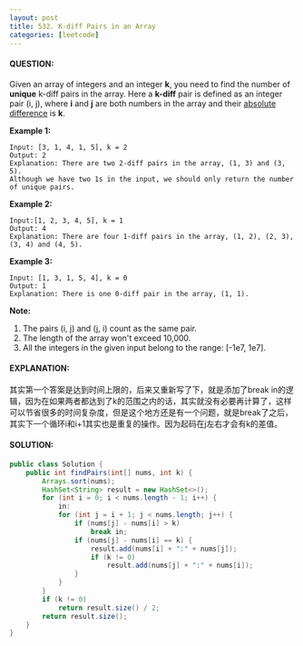```yaml
---
layout: post
title: 532. K-diff Pairs in an Array
categories: [leetcode]
---
```


#### QUESTION:

Given an array of integers and an integer **k**, you need to find the number of **unique** k-diff pairs in the array. Here a **k-diff** pair is defined as an integer pair (i, j), where **i** and **j** are both numbers in the array and their [absolute difference](https://en.wikipedia.org/wiki/Absolute_difference) is **k**.

**Example 1:**

```
Input: [3, 1, 4, 1, 5], k = 2
Output: 2
Explanation: There are two 2-diff pairs in the array, (1, 3) and (3, 5).
Although we have two 1s in the input, we should only return the number of unique pairs.

```

**Example 2:**

```
Input:[1, 2, 3, 4, 5], k = 1
Output: 4
Explanation: There are four 1-diff pairs in the array, (1, 2), (2, 3), (3, 4) and (4, 5).

```

**Example 3:**

```
Input: [1, 3, 1, 5, 4], k = 0
Output: 1
Explanation: There is one 0-diff pair in the array, (1, 1).

```

**Note:**

1. The pairs (i, j) and (j, i) count as the same pair.
2. The length of the array won't exceed 10,000.
3. All the integers in the given input belong to the range: [-1e7, 1e7].

#### EXPLANATION:

其实第一个答案是达到时间上限的，后来又重新写了下，就是添加了break in的逻辑，因为在如果两者都达到了k的范围之内的话，其实就没有必要再计算了，这样可以节省很多的时间复杂度，但是这个地方还是有一个问题，就是break了之后，其实下一个循环i和i+1其实也是重复的操作。因为起码在j左右才会有k的差值。

#### SOLUTION:

```JAVA
public class Solution {
    public int findPairs(int[] nums, int k) {
        Arrays.sort(nums);
        HashSet<String> result = new HashSet<>();
        for (int i = 0; i < nums.length - 1; i++) {
            in:
            for (int j = i + 1; j < nums.length; j++) {
                if (nums[j] - nums[i] > k)
                    break in;
                if (nums[j] - nums[i] == k) {
                    result.add(nums[i] + ":" + nums[j]);
                    if (k != 0)
                        result.add(nums[j] + ":" + nums[i]);
                }
            }
        }
        if (k != 0)
            return result.size() / 2;
        return result.size();
    }
}
```

